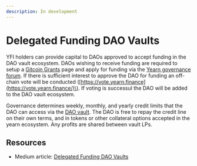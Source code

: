 ```yaml
---
description: In development
---
```


# Delegated Funding DAO Vaults

YFI holders can provide capital to DAOs approved to accept funding in the DAO vault ecosystem. DAOs wishing to receive funding are required to setup a [Gitcoin Grants](https://gitcoin.co/grants/) page and apply for funding via the [Yearn governance forum](https://gov.yearn.finance/). If there is sufficient interest to approve the DAO for funding an off-chain vote will be conducted \([https://vote.yearn.finance](https://vote.yearn.finance/)\). If voting is successul the DAO will be added to the DAO vault ecosystem.

Governance determines weekly, monthly, and yearly credit limits that the DAO can access via the [DAO vault](https://yborrow.finance/). The DAO is free to repay the credit line on their own terms, and in tokens or other collateral options accepted in the yearn ecosystem. Any profits are shared between vault LPs.

## Resources <a id="Resources"></a>

* Medium article: [Delegated Funding DAO Vaults](https://medium.com/iearn/delegated-funding-dao-vaults-7ab05a63d7ba)

